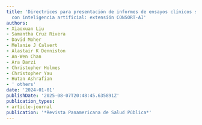 ```yaml
---
title: 'Directrices para presentación de informes de ensayos clı́nicos sobre intervenciones
  con inteligencia artificial: extensión CONSORT-AI'
authors:
- Xiaoxuan Liu
- Samantha Cruz Rivera
- David Moher
- Melanie J Calvert
- Alastair K Denniston
- An-Wen Chan
- Ara Darzi
- Christopher Holmes
- Christopher Yau
- Hutan Ashrafian
- ' others'
date: '2024-01-01'
publishDate: '2025-08-07T20:48:45.635891Z'
publication_types:
- article-journal
publication: '*Revista Panamericana de Salud Pública*'
---
```

